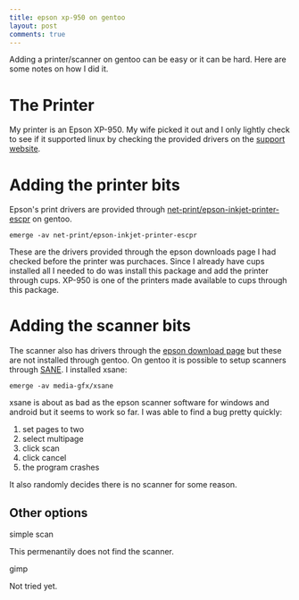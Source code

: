 ```yaml
---
title: epson xp-950 on gentoo
layout: post
comments: true
---
```


Adding a printer/scanner on gentoo can be easy or it can be hard. Here are some notes on how I did it.

# The Printer

My printer is an Epson XP-950. My wife picked it out and I only lightly check to see if it supported linux by checking the provided drivers on the [support website](http://download.ebz.epson.net/dsc/search/01/search/?OSC=LX).

# Adding the printer bits

Epson's print drivers are provided through [net-print/epson-inkjet-printer-escpr](https://packages.gentoo.org/packages/net-print/epson-inkjet-printer-escpr) on gentoo.

    emerge -av net-print/epson-inkjet-printer-escpr

These are the drivers provided through the epson downloads page I had checked before the printer was purchaces. Since I already have cups installed all I needed to do was install this package and add the printer through cups. XP-950 is one of the printers made available to cups through this package.

# Adding the scanner bits
The scanner also has drivers through the [epson download page](http://download.ebz.epson.net/dsc/search/01/search/?OSC=LX) but these are not installed through gentoo. On gentoo it is possible to setup scanners through [SANE](https://wiki.gentoo.org/wiki/SANE). I installed xsane:

    emerge -av media-gfx/xsane

xsane is about as bad as the epson scanner software for windows and android but it seems to work so far. I was able to find a bug pretty quickly:

1. set pages to two
2. select multipage
3. click scan
4. click cancel
5. the program crashes

It also randomly decides there is no scanner for some reason.

## Other options

simple scan

This permenantily does not find the scanner.

gimp

Not tried yet.
